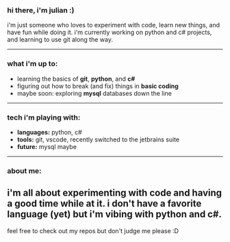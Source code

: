 ### hi there, i'm julian :)

i'm just someone who loves to experiment with code, learn new things, and have fun while doing it. i'm currently working on python and c# projects, and learning to use git along the way.

---

### what i'm up to:
- learning the basics of **git**, **python**, and **c#**
- figuring out how to break (and fix) things in **basic coding**
- maybe soon: exploring **mysql** databases down the line

---

### tech i'm playing with:
- **languages:** python, c#
- **tools:** git, vscode, recently switched to the jetbrains suite
- **future:** mysql maybe

---

### about me:
i'm all about experimenting with code and having a good time while at it. i don't have a favorite language (yet) but i'm vibing with python and c#.
---

feel free to check out my repos but don't judge me please :D

